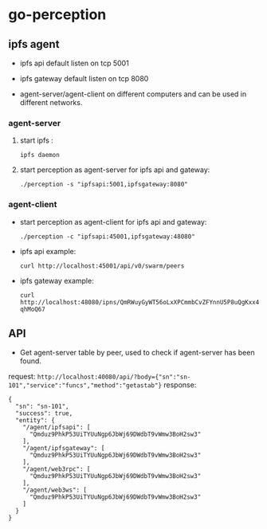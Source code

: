 # go-perception
## ipfs agent

* ipfs api default listen on tcp 5001 
    
* ipfs gateway default listen on tcp 8080 

* agent-server/agent-client on different computers and can be used in different networks.


### agent-server 
1. start ipfs :

    `ipfs daemon`

2. start perception as agent-server for ipfs api and gateway:

    `./perception -s "ipfsapi:5001,ipfsgateway:8080"`

### agent-client 

* start perception as agent-client for ipfs api and gateway:
    
    `./perception -c "ipfsapi:45001,ipfsgateway:48080"`

* ipfs api example:
  
    `curl http://localhost:45001/api/v0/swarm/peers`

* ipfs gateway example: 
    
    `curl http://localhost:48080/ipns/QmRWuyGyWT56oLxXPCmmbCvZFYnnU5P8uQgKxx4qhMoQ67`

## API

* Get agent-server table by peer, used to check if agent-server has been found.

request:
    `http://localhost:40080/api/?body={"sn":"sn-101","service":"funcs","method":"getastab"}`
response:
```
{
  "sn": "sn-101",
  "success": true,
  "entity": {
    "/agent/ipfsapi": [
      "Qmduz9PhkP53UiTYUuNgp6JbWj69DWdbT9vWmw3BoH2sw3"
    ],
    "/agent/ipfsgateway": [
      "Qmduz9PhkP53UiTYUuNgp6JbWj69DWdbT9vWmw3BoH2sw3"
    ],
    "/agent/web3rpc": [
      "Qmduz9PhkP53UiTYUuNgp6JbWj69DWdbT9vWmw3BoH2sw3"
    ],
    "/agent/web3ws": [
      "Qmduz9PhkP53UiTYUuNgp6JbWj69DWdbT9vWmw3BoH2sw3"
    ]
  }
}
```
  

